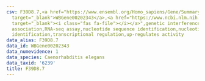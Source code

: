 ```yaml
---
csv: F39D8.7,<a href="https://www.ensembl.org/Homo_sapiens/Gene/Summary?db=core;g=WBGene00202343"
  target="_blank">WBGene00202343</a>,<a href="https://www.ncbi.nlm.nih.gov/pubmed/27496166"
  target="_blank"><i class="fas fa-file"></i></a>",genetic interference,functional
  association,RNA-seq assay,nucleotide sequence identification,nucleotide sequence
  identification,transcriptional regulation,up-regulates activity
data_alias: F39D8.7
data_id: WBGene00202343
data_numevidence: 1
data_species: Caenorhabditis elegans
data_taxid: '6239'
title: F39D8.7
---
```

